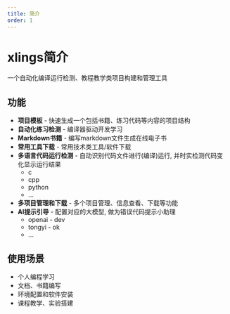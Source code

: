 ```yaml
---
title: 简介
order: 1
---
```


# xlings简介

一个自动化编译运行检测、教程教学类项目构建和管理工具

## 功能

- **项目模板** - 快速生成一个包括书籍、练习代码等内容的项目结构
- **自动化练习检测** - 编译器驱动开发学习
- **Markdown书籍** - 编写markdown文件生成在线电子书
- **常用工具下载** - 常用技术类工具/软件下载
- **多语言代码运行检测** - 自动识别代码文件进行(编译)运行, 并时实检测代码变化显示运行结果
  - c
  - cpp
  - python
  - ...
- **多项目管理和下载** - 多个项目管理、信息查看、下载等功能
- **AI提示引导** - 配置对应的大模型, 做为错误代码提示小助理
  - openai - dev
  - tongyi - ok
  - ...

## 使用场景

- 个人编程学习
- 文档、书籍编写
- 环境配置和软件安装
- 课程教学、实验搭建